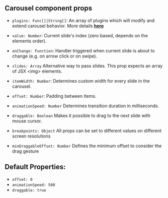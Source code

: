 ## Carousel component props

* ```plugins: Func[]|String[]```: An array of plugins which will modify and extend carousel behavior. More details [**here**](https://beghp.github.io/gh-pages-rc-15/docs/plugins/plugins)

* ```value: Number```: Current slide's index (zero based, depends on the elements order).

* ```onChange: Function```: Handler triggered when current slide is about to change (e.g. on arrow click or on swipe).

* ```slides: Array``` Alternative way to pass slides. This prop expects an array of JSX \<img\> elements.

* ```itemWidth: Number```: Determines custom width for every slide in the carousel.

* ```offset: Number```: Padding between items.

* ```animationSpeed: Number``` Determines transition duration in milliseconds.

* ```draggable: Boolean``` Makes it possible to drag to the next slide with mouse cursor.

* ```breakpoints: Object``` All props can be set to different values on different screen resolutions

* ```minDraggableOffset: Number``` Defines the minimum offset to consider the drag gesture

## Default Properties:
 
- ```offset: 0```
- ```animationSpeed: 500```
- ```draggable: true```
